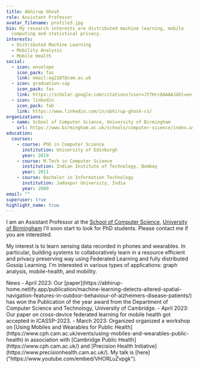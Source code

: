 ```yaml
---
title: Abhirup Ghosh
role: Assistant Professor
avatar_filename: profile3.jpg
bio: My research interests are distributed machine learning, mobile
  computing and statistical privacy.
interests:
  - Distributed Machine Learning
  - Mobility Analysis
  - Mobile Health
social:
  - icon: envelope
    icon_pack: fas
    link: email:ag2187@cam.ac.uk
  - icon: graduation-cap
    icon_pack: fas
    link: https://scholar.google.com/citations?user=JY7HrcQAAAAJ&hl=en
  - icon: linkedin
    icon_pack: fab
    link: https://www.linkedin.com/in/abhirup-ghosh-cs/
organizations:
  - name: School of Computer Science, University of Birmingham
    url: https://www.birmingham.ac.uk/schools/computer-science/index.aspx
education:
  courses:
    - course: PhD in Computer Science
      institution: University of Edinburgh
      year: 2019
    - course: M.Tech in Computer Science
      institution: Indian Institute of Technology, Bombay
      year: 2011
    - course: Bachelor in Information Technology
      institution: Jadavpur University, India
      year: 2009
email: ""
superuser: true
highlight_name: true
---
```

I﻿  am an  Assistant Professor at the [School of Computer Science](https://www.birmingham.ac.uk/schools/computer-science/index.aspx), [University of Birmingham](https://www.birmingham.ac.uk/index.aspx) I'll soon start to look for PhD students. Please contact me if you are interested.

My interest is to learn sensing data recorded in phones and wearables. In particular, building systems to collaboratively learn in a resource efficient and privacy preserving way using Federated Learning and fully distributed Gossip Learning. I'm interested in various types of applications: graph analysis, mobile-health, and mobility.

<!--I was a Senior Research Associate at the [Mobile Systems Research Lab](https://mobile-systems.cl.cam.ac.uk/index.html)Department of Computer Science and Technology, University of Cambridge under [Prof. Cecilia Mascolo](https://www.cl.cam.ac.uk/~cm542/).

I worked on detecting Alzheimer's disease using outdoor mobility and sleep data. I got my PhD in 2019 from the School of Informatics in the University of Edinburgh under [Dr Rik Sarkar](http://homepages.inf.ed.ac.uk/rsarkar/) in "Machine Learning and Privacy Preserving Algorithms for Spatial and Temporal Sensing". I was also a Research Associate in the Department of Computing, Imperial College London under [Dr Thomas Heinis](http://wp.doc.ic.ac.uk/theinis/).

**Workshop:** I  have organized  the workshop on [Using Mobiles and Wearables for Public Health](https://www.cph.cam.ac.uk/events/using-mobiles-and-wearables-public-health) in association with [Cambridge Public Health](https://www.cph.cam.ac.uk/) and [Precision Health Initiative](https://www.precisionhealth.cam.ac.uk/). The video for my talk is here:

<iframe width="560" height="315" src="https://www.youtube.com/embed/VHORLuZvpgk" title="YouTube video player" frameborder="0" allow="accelerometer; autoplay; clipboard-write; encrypted-media; gyroscope; picture-in-picture; web-share" allowfullscreen></iframe>

{{< icon name="download" pack="fas" >}} Download my {{< staticref "uploads/Abhirup_Ghosh_CV.pdf" "newtab" >}}resumé{{< /staticref >}}.
--!>

News

- April 2023: Our [paper](https://abhirup-home.netlify.app/publication/machine-learning-detects-altered-spatial-navigation-features-in-outdoor-behaviour-of-alzheimers-disease-patients/) has won the Publication of the year award from the Department of Computer Science and Technology, University of Cambridge.
- April 2023: Our paper on cross-device federated learning for mobile health got accepted in ICASSP-2023.
- March 2023: Organized organized a workshop on [Using Mobiles and Wearables for Public Health](https://www.cph.cam.ac.uk/events/using-mobiles-and-wearables-public-health) in association with [Cambridge Public Health](https://www.cph.cam.ac.uk/) and [Precision Health Initiative](https://www.precisionhealth.cam.ac.uk/). My talk is [here]("https://www.youtube.com/embed/VHORLuZvpgk").
